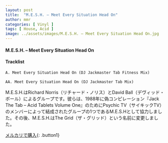 ```yaml
---
layout: post
title:  "M.E.S.H. – Meet Every Situation Head On"
author: mmr
categories: [ Vinyl ]
tags: [ House, Acid ]
image: ../assets/images/M.E.S.H. – Meet Every Situation Head On.jpg
---
```


#### M.E.S.H. – Meet Every Situation Head On

#### Tracklist
```md
A. Meet Every Situation Head On (DJ Jackmaster Tab Fitness Mix)

AA. Meet Every Situation Head On (DJ Jackmaster Tab Mix)
```

M.E.S.H.はRichard Norris（リチャード・ノリス）とDavid Ball（デヴィッド・ボール）によるグループです。彼らは、1988年に偽コンピレーション『Jack The Tab – Acid Tablets Volume One』のためにPsychic TV（サイキックTV）のメンバーによって結成されたグループの1つであるM.E.S.Hとして協力しました。その後、M.E.S.H.はThe Grid（ザ・グリッド）という名前に変更しました。

[メルカリで購入](https://jp.mercari.com/item/m82222421343){: .button1}

